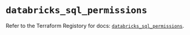 # `databricks_sql_permissions`

Refer to the Terraform Registory for docs: [`databricks_sql_permissions`](https://registry.terraform.io/providers/databricks/databricks/1.33.0/docs/resources/sql_permissions).
